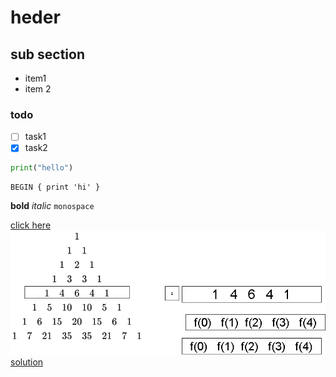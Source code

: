 # heder

## sub section 

* item1
* item 2 

### todo 
* [ ] task1
* [x] task2 

```python
print("hello")
```

```
BEGIN { print 'hi' }
```

**bold** _italic_ `monospace`

[click here](https://google.com)
![image alt text](./pascal.png)
[solution](./pascal.py)